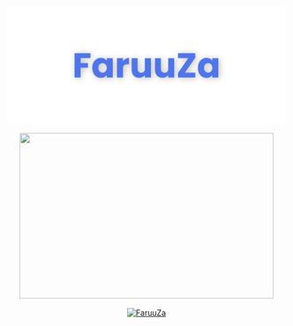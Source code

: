 [![MasterHead](banner.png)](https://github.com/FaruuZa)



<p align="center">
  <img width="460" height="300" src="http://github-readme-streak-stats.herokuapp.com?user=FaruuZa&theme=transparent&hide_border=true">
</p>

<p align="center"> <a href="https://github.com/ryo-ma/github-profile-trophy"><img src="https://github-profile-trophy.vercel.app/?username=FaruuZa&no-bg=true&no-frame=true&theme=nord&column=7&row=1" alt="FaruuZa" /></a> </p>


